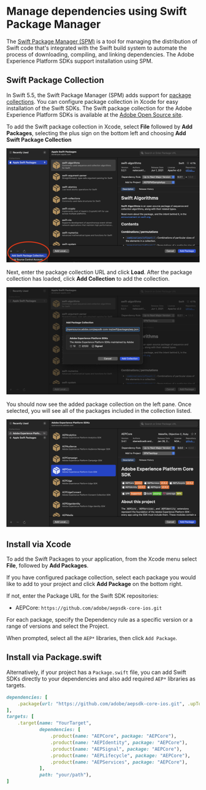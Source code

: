 # Manage dependencies using Swift Package Manager

The [Swift Package Manager (SPM)](https://www.swift.org/package-manager/) is a tool for managing the distribution of Swift code that's integrated with the Swift build system to automate the process of downloading, compiling, and linking dependencies. The Adobe Experience Platform SDKs support installation using SPM.

## Swift Package Collection

In Swift 5.5, the Swift Package Manager (SPM) adds support for [package collections](https://www.swift.org/blog/package-collections). You can configure package collection in Xcode for easy installation of the Swift SDKs. The Swift package collection for the Adobe Experience Platform SDKs is available at the [Adobe Open Source site](https://opensource.adobe.com/aepsdk-core-ios/swift/packages/aep.json).

To add the Swift package collection in Xcode, select **File** followed by **Add Packages**, selecting the plus sign on the bottom left and choosing **Add Swift Package Collection**

![](./assets/manage-spm-dependencies/add-package-collection.png)

Next, enter the package collection URL and click **Load**. After the package collection has loaded, click **Add Collection** to add the collection.

![](./assets/manage-spm-dependencies/add-package-collection-load.png)

You should now see the added package collection on the left pane. Once selected, you will see all of the packages included in the collection listed.

![](./assets/manage-spm-dependencies/package-collection.png)

## Install via Xcode

To add the Swift Packages to your application, from the Xcode menu select **File**, followed by **Add Packages**.

If you have configured package collection, select each package you would like to add to your project and click **Add Package** on the bottom right.

If not, enter the Package URL for the Swift SDK repositories:

- AEPCore: `https://github.com/adobe/aepsdk-core-ios.git`

For each package, specify the Dependency rule as a specific version or a range of versions and select the Project.

When prompted, select all the `AEP*` libraries, then click `Add Package`.

## Install via Package.swift

Alternatively, if your project has a `Package.swift` file, you can add Swift SDKs directly to your dependencies and also add required `AEP*` libraries as targets.

```ruby
dependencies: [
    .package(url: "https://github.com/adobe/aepsdk-core-ios.git", .upToNextMajor(from: "3.0.0"))
],
targets: [
    .target(name: "YourTarget",
            dependencies: [
                .product(name: "AEPCore", package: "AEPCore"),
                .product(name: "AEPIdentity", package: "AEPCore"),
                .product(name: "AEPSignal", package: "AEPCore"),
                .product(name: "AEPLifecycle", package: "AEPCore"),
                .product(name: "AEPServices", package: "AEPCore"),
            ],
            path: "your/path"),
]
```
